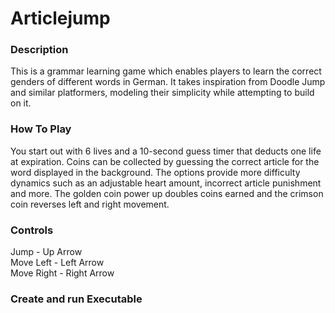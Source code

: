# Articlejump
### Description
This is a grammar learning game which enables players to learn the correct genders of different words in German.
It takes inspiration from Doodle Jump and similar platformers, modeling their simplicity while attempting to build on it. 
### How To Play
You start out with 6 lives and a 10-second guess timer that deducts one life at expiration. Coins can be collected by guessing the correct article for the word displayed in the background. The options provide more difficulty dynamics such as an adjustable heart amount, incorrect article punishment and more. The golden coin power up doubles coins earned and the crimson coin reverses left and right movement.
### Controls
Jump - Up Arrow<br>
Move Left - Left Arrow<br>
Move Right - Right Arrow
### Create and run Executable
